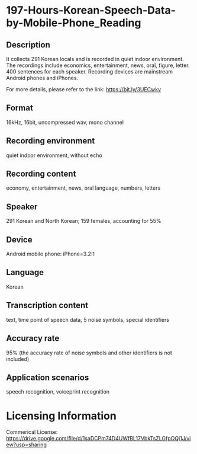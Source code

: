 # 197-Hours-Korean-Speech-Data-by-Mobile-Phone_Reading


## Description
It collects 291 Korean locals and is recorded in quiet indoor environment. The recordings include economics, entertainment, news, oral, figure, letter. 400 sentences for each speaker. Recording devices are mainstream Android phones and iPhones.

For more details, please refer to the link: https://bit.ly/3UECwkv

## Format
16kHz, 16bit, uncompressed wav, mono channel

## Recording environment
quiet indoor environment, without echo

## Recording content
economy, entertainment, news, oral language, numbers, letters

## Speaker
291 Korean and North Korean; 159 females, accounting for 55%

## Device
Android mobile phone: iPhone=3.2:1

## Language
Korean

## Transcription content
text, time point of speech data, 5 noise symbols, special identifiers

## Accuracy rate
95% (the accuracy rate of noise symbols and other identifiers is not included)

## Application scenarios
speech recognition, voiceprint recognition

# Licensing Information
Commerical License: https://drive.google.com/file/d/1saDCPm74D4UWfBL17VbkTsZLGfpOQj1J/view?usp=sharing
